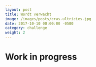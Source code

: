 ```yaml
---
layout: post                        
title: Wordt verwacht
image: /images/posts/cras-ultricies.jpg
date: 2017-10-10 00:00:00 -0500
category: challenge
weight: 2
---
```


# Work in progress



 
